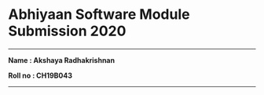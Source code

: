 # Abhiyaan Software Module Submission 2020

---

**Name : Akshaya Radhakrishnan**

**Roll no : CH19B043**

---

